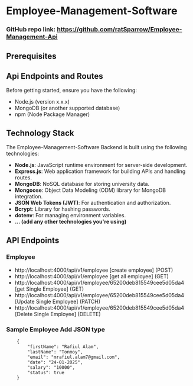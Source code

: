 # Employee-Management-Software

### GitHub repo link: https://github.com/ratSparrow/Employee-Management-Api

## Prerequisites
## Api Endpoints and Routes

Before getting started, ensure you have the following:

- Node.js (version x.x.x)
- MongoDB (or another supported database)
- npm (Node Package Manager)


## Technology Stack

The Employee-Management-Software Backend is built using the following technologies:

- **Node.js**: JavaScript runtime environment for server-side development.
- **Express.js**: Web application framework for building APIs and handling routes.
- **MongoDB**: NoSQL database for storing university data.
- **Mongoose**: Object Data Modeling (ODM) library for MongoDB integration.
- **JSON Web Tokens (JWT)**: For authentication and authorization.
- **Bcrypt**: Library for hashing passwords.
- **dotenv**: For managing environment variables.
- **... (add any other technologies you're using)**


## API Endpoints
### Employee
- http://localhost:4000/api/v1/employee [create employee] (POST)
- http://localhost:4000/api/v1/employee [get all employee] (GET)
- http://localhost:4000/api/v1/employee/65200deb815549cee5d05da4 [get Single Employee] (GET)
- http://localhost:4000/api/v1/employee/65200deb815549cee5d05da4 [Update Single Employee] (PATCH)
- http://localhost:4000/api/v1/employee/65200deb815549cee5d05da4 [Delete Single Employee] (DELETE)

### Sample Employee Add JSON type
```
    {
        "firstName": "Rafiul Alam",
        "lastName": "Tonmoy",
        "email": "mrafiul.alam7@gmail.com",
        "date": "24-01-2025",
        "salary": "10000",
        "status": true
    }

```
